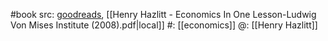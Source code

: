 #book 
src: [goodreads](https://www.goodreads.com/book/show/3028.Economics_in_One_Lesson), [[Henry Hazlitt - Economics In One Lesson-Ludwig Von Mises Institute (2008).pdf|local]] 
#: [[economics]] 
@: [[Henry Hazlitt]] 

